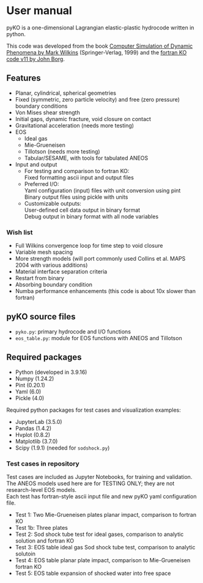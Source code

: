 # User manual

pyKO is a one-dimensional Lagrangian elastic-plastic hydrocode written in python.

This code was developed from the book <a href="https://link.springer.com/book/10.1007/978-3-662-03885-7">Computer Simulation of Dynamic Phenomena by Mark Wilkins</a> (Springer-Verlag, 1999) and the <a href="https://www.eng.mu.edu/shockphysics/KO/">fortran KO code v11 by John Borg</a>.

## Features

* Planar, cylindrical, spherical geometries
* Fixed (symmetric, zero particle velocity) and free (zero pressure) boundary conditions
* Von Mises shear strength
* Initial gaps, dynamic fracture, void closure on contact
* Gravitational acceleration (needs more testing)
* EOS
    * Ideal gas
    * Mie-Grueneisen
    * Tillotson (needs more testing)
    * Tabular/SESAME, with tools for tabulated ANEOS
* Input and output
    * For testing and comparison to fortran KO:<br>
      Fixed formatting ascii input and output files
    * Preferred I/O:<br>
      Yaml configuration (input) files with unit conversion using pint<br>
      Binary output files using pickle with units
    * Customizable outputs: <br>
      User-defined cell data output in binary format<br>
      Debug output in binary format with all node variables

### Wish list

* Full Wilkins convergence loop for time step to void closure
* Variable mesh spacing
* More strength models (will port commonly used Collins et al. MAPS 2004 with various additions)
* Material interface separation criteria
* Restart from binary
* Absorbing boundary condition
* Numba performance enhancements (this code is about 10x slower than fortran)

## pyKO source files

* `pyko.py`: primary hydrocode and I/O functions
* `eos_table.py`: module for EOS functions with ANEOS and Tillotson

## Required packages

* Python (developed in 3.9.16)
* Numpy (1.24.2)
* Pint (0.20.1)
* Yaml (6.0)
* Pickle (4.0)

Required python packages for test cases and visualization examples:<p>

* JupyterLab (3.5.0)
* Pandas (1.4.2)
* Hvplot (0.8.2)
* Matplotlib (3.7.0)
* Scipy (1.9.1) (needed for `sodshock.py`)

### Test cases in repository
Test cases are included as Jupyter Notebooks, for training and validation.<br>
The ANEOS models used here are for TESTING ONLY; they are not research-level EOS models.<br>
Each test has fortran-style ascii input file and new pyKO yaml configuration file.<p>

* Test 1: Two Mie-Grueneisen plates planar impact, comparison to fortran KO
* Test 1b: Three plates
* Test 2: Sod shock tube test for ideal gases, comparison to analytic solution and fortran KO
* Test 3: EOS table ideal gas Sod shock tube test, comparison to analytic solutoin
* Test 4: EOS table planar plate impact, comparison to Mie-Grueneisen fortran KO
* Test 5: EOS table expansion of shocked water into free space

